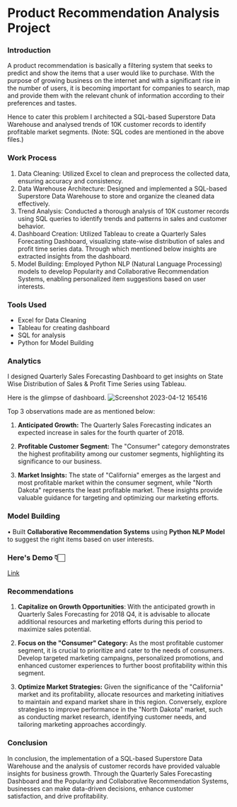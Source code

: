 # Product Recommendation Analysis Project

### Introduction

A product recommendation is basically a filtering system that seeks to predict and show the items that a user would like to purchase. With the purpose of growing business on the internet and with a significant rise in the number of users, it is becoming important for companies to search, map and provide them with the relevant chunk of information according to their preferences and tastes. 

Hence to cater this problem I architected a SQL-based Superstore Data Warehouse and analysed trends of 10K customer records to identify profitable market segments. (Note: SQL codes are mentioned in the above files.) 

### Work Process

1. Data Cleaning: Utilized Excel to clean and preprocess the collected data, ensuring accuracy and consistency.
2. Data Warehouse Architecture: Designed and implemented a SQL-based Superstore Data Warehouse to store and organize the cleaned data effectively.
3. Trend Analysis: Conducted a thorough analysis of 10K customer records using SQL queries to identify trends and patterns in sales and customer behavior.
4. Dashboard Creation: Utilized Tableau to create a Quarterly Sales Forecasting Dashboard, visualizing state-wise distribution of sales and profit time series data. Through which mentioned below insights are extracted insights from the dashboard.
5. Model Building: Employed Python NLP (Natural Language Processing) models to develop Popularity and Collaborative Recommendation Systems, enabling personalized item suggestions based on user interests.

### Tools Used

* Excel for Data Cleaning
* Tableau for creating dashboard
* SQL for analysis
* Python for Model Building


### Analytics

I designed Quarterly Sales Forecasting Dashboard to get insights on State Wise Distribution of Sales & Profit Time Series using Tableau.

Here is the glimpse of dashboard.
![Screenshot 2023-04-12 165416](https://user-images.githubusercontent.com/84131752/231447810-39810cfc-f423-4463-b6c8-e2eb4c73f878.png)

Top 3 observations made are as mentioned below:

1. **Anticipated Growth:** The Quarterly Sales Forecasting indicates an expected increase in sales for the fourth quarter of 2018.

2. **Profitable Customer Segment:** The "Consumer" category demonstrates the highest profitability among our customer segments, highlighting its significance to our business.

3. **Market Insights:** The state of "California" emerges as the largest and most profitable market within the consumer segment, while "North Dakota" represents the least profitable market. These insights provide valuable guidance for targeting and optimizing our marketing efforts.

### Model Building

•	Built **Collaborative Recommendation Systems** using **Python NLP Model** to suggest the right items based on user interests. 

### **Here's Demo** 👇🏻
[Link](https://huggingface.co/spaces/nikitaprasad-analyst/product-recommendation-system)

### Recommendations

1. **Capitalize on Growth Opportunities**: With the anticipated growth in Quarterly Sales Forecasting for 2018 Q4, it is advisable to allocate additional resources and marketing efforts during this period to maximize sales potential.

2. **Focus on the "Consumer" Category:** As the most profitable customer segment, it is crucial to prioritize and cater to the needs of consumers. Develop targeted marketing campaigns, personalized promotions, and enhanced customer experiences to further boost profitability within this segment.

3. **Optimize Market Strategies:** Given the significance of the "California" market and its profitability, allocate resources and marketing initiatives to maintain and expand market share in this region. Conversely, explore strategies to improve performance in the "North Dakota" market, such as conducting market research, identifying customer needs, and tailoring marketing approaches accordingly.

### Conclusion

In conclusion, the implementation of a SQL-based Superstore Data Warehouse and the analysis of customer records have provided valuable insights for business growth. Through the Quarterly Sales Forecasting Dashboard and the Popularity and Collaborative Recommendation Systems, businesses can make data-driven decisions, enhance customer satisfaction, and drive profitability.
